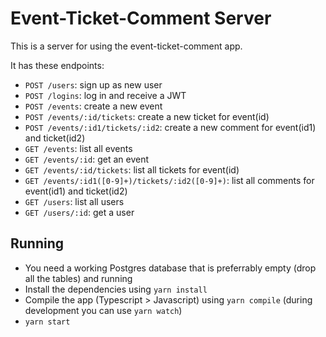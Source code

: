 # Event-Ticket-Comment Server

This is a server for using the event-ticket-comment app. 

It has these endpoints:

* `POST /users`: sign up as new user
* `POST /logins`: log in and receive a JWT
* `POST /events`: create a new event
* `POST /events/:id/tickets`: create a new ticket for event(id)
* `POST /events/:id1/tickets/:id2`: create a new comment for event(id1) and ticket(id2)
* `GET /events`: list all events
* `GET /events/:id`: get an event
* `GET /events/:id/tickets`: list all tickets for event(id)
* `GET /events/:id1([0-9]+)/tickets/:id2([0-9]+)`: list all comments for event(id1) and ticket(id2)
* `GET /users`: list all users
* `GET /users/:id`: get a user

## Running

* You need a working Postgres database that is preferrably empty (drop all the tables) and running 
* Install the dependencies using `yarn install`
* Compile the app (Typescript > Javascript) using `yarn compile` (during development you can use `yarn watch`)
* `yarn start`
